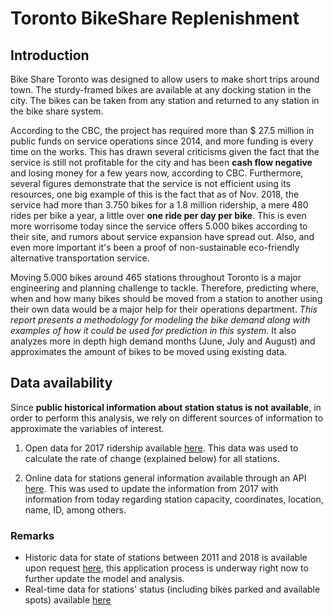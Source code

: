# Toronto BikeShare Replenishment

## Introduction

Bike Share Toronto was designed to allow users to make short trips around town. The sturdy-framed bikes are available at any docking station in the city. The bikes can be taken from any station and returned to any station in the bike share system. 

According to the CBC, the project has required more than $ 27.5 million in public funds on service operations since 2014, and more funding is every time on the works. This has drawn several criticisms given the fact that the service is still not profitable for the city and has been **cash flow negative** and losing money for a few years now, according to CBC. Furthermore, several figures demonstrate that the service is not efficient using its resources, one big example of this is the fact that as of Nov. 2018, the service had more than 3.750 bikes for a 1.8 million ridership, a mere 480 rides per bike a year, a little over **one ride per day per bike**. This is even more worrisome today since the service offers 5.000 bikes according to their site, and rumors about service expansion have spread out. Also, and even more important it's been a proof of non-sustainable eco-friendly alternative transportation service. 

Moving 5.000 bikes around 465 stations throughout Toronto is a major engineering and planning challenge to tackle. Therefore, predicting where, when and how many bikes should be moved from a station to another using their own data would be a major help for their operations department. *This report presents a methodology for modeling the bike demand along with examples of how it could be used for prediction in this system*. It also analyzes more in depth high demand months (June, July and August) and approximates the amount of bikes to be moved using existing data.



## Data availability

Since **public historical information about station status is not available**, in order to perform this analysis, we rely on different sources of information to approximate the variables of interest.

1. Open data for 2017 ridership available [here](https://ckan0.cf.opendata.inter.prod-toronto.ca/download_resource/a1a0ee42-caf5-4395-abbc-58925c7434dd). This data was used to calculate the rate of change (explained below) for all stations.

2. Online data for stations general information available through an API [here](https://tor.publicbikesystem.net/ube/gbfs/v1/en/station_information). This was used to update the information from 2017 with information from today regarding station capacity, coordinates, location, name, ID, among others.

### Remarks
* Historic data for state of stations between 2011 and 2018 is available upon request [here](https://data.cdrc.ac.uk/dataset/toronto-bss), this application process is underway right now to further update the model and analysis.
* Real-time data for stations' status (including bikes parked and available spots) available [here](https://tor.publicbikesystem.net/ube/gbfs/v1/en/station_status)